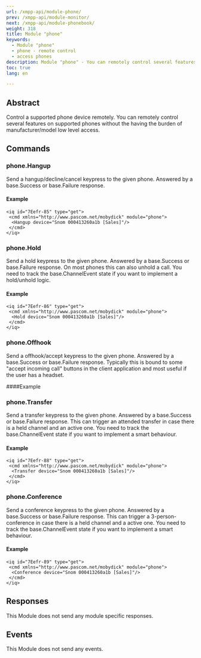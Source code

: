 ```yaml
---
url: /xmpp-api/module-phone/
prev: /xmpp-api/module-monitor/
next: /xmpp-api/module-phonebook/
weight: 318
title: Module "phone"
keywords: 
  - Module "phone"
  - phone - remote control
  - access phones
description: Module "phone" - You can remotely control several features on supported phones without the having the burden of manufacturer/model low level access.
toc: true
lang: en

---
```


## Abstract
Control a supported phone device remotely.
You can remotely control several features on supported phones without the having the burden of manufacturer/model low level access.

## Commands
### phone.Hangup
Send a hangup/decline/cancel keypress to the given phone. Answered by a base.Success or base.Failure response.

#### Example
    <iq id="7Eefr-85" type="get">
     <cmd xmlns="http://www.pascom.net/mobydick" module="phone">
      <Hangup device="Snom 000413260a1b [Sales]"/>
     </cmd>
    </iq>

### phone.Hold
Send a hold keypress to the given phone. Answered by a base.Success or base.Failure response.
On most phones this can also unhold a call. You need to track the base.ChannelEvent state if you want to implement a hold/unhold logic.

#### Example
    <iq id="7Eefr-86" type="get">
     <cmd xmlns="http://www.pascom.net/mobydick" module="phone">
      <Hold device="Snom 000413260a1b [Sales]"/>
     </cmd>
    </iq>
    
### phone.Offhook

Send a offhook/accept keypress to the given phone. Answered by a base.Success or base.Failure response. Typically this is bound to some "accept incoming call" buttons in the client application and most useful if the user has a headset.

####Example
    <iq id="7Eefr-87" type="get">
     <cmd xmlns="http://www.pascom.net/mobydick" module="phone">
      <Offhook device="Snom 000413260a1b [Sales]"/>
     </cmd>
    </iq>

### phone.Transfer
Send a transfer keypress to the given phone. Answered by a base.Success or base.Failure response. This can trigger an attended transfer in case there is a held channel and an active one. You need to track the base.ChannelEvent state if you want to implement a smart behaviour.
#### Example
    <iq id="7Eefr-88" type="get">
     <cmd xmlns="http://www.pascom.net/mobydick" module="phone">
      <Transfer device="Snom 000413260a1b [Sales]"/>
     </cmd>
    </iq>
### phone.Conference
Send a conference keypress to the given phone. Answered by a base.Success or base.Failure response. This can trigger a 3-person-conference in case there is a held channel and a active one.  You need to track the base.ChannelEvent state if you want to implement a smart behaviour.

#### Example
    <iq id="7Eefr-89" type="get">
     <cmd xmlns="http://www.pascom.net/mobydick" module="phone">
      <Conference device="Snom 000413260a1b [Sales]"/>
     </cmd>
    </iq>

## Responses

This Module does not send any module specific responses.

## Events
This Module does not send any events.